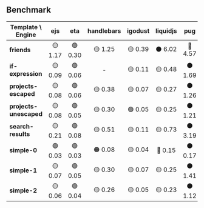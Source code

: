 ## Benchmark

| Template \ Engine | ejs | eta | handlebars | igodust | liquidjs | pug | template |
|-------------------|:--------:|:--------:|:--------:|:--------:|:--------:|:--------:|:--------:|
| **friends** | 🟡 1.17 | 🟢 0.30 | 🟡 1.25 | 🟡 0.39 | ⚫ 6.02 | 🔴 4.57 | 🟡 1.80 |
| **if-expression** | 🟡 0.09 | 🟢 0.06 | - | 🟡 0.11 | 🟡 0.48 | ⚫ 1.69 | 🟡 0.31 |
| **projects-escaped** | 🟡 0.08 | 🟢 0.06 | 🟡 0.38 | 🟡 0.07 | 🟡 0.27 | ⚫ 1.26 | 🟡 0.32 |
| **projects-unescaped** | 🟡 0.08 | 🟢 0.05 | 🟡 0.30 | 🟢 0.05 | 🟡 0.25 | ⚫ 1.21 | 🟡 0.31 |
| **search-results** | 🟡 0.21 | 🟢 0.08 | 🟡 0.51 | 🟡 0.11 | 🟡 0.73 | ⚫ 3.19 | 🟡 0.62 |
| **simple-0** | 🟢 0.03 | 🟢 0.03 | 🟠 0.08 | 🟡 0.04 | 🔴 0.15 | ⚫ 0.17 | 🟠 0.08 |
| **simple-1** | 🟡 0.07 | 🟢 0.05 | 🟡 0.30 | 🟡 0.07 | 🟡 0.25 | ⚫ 1.41 | 🟡 0.32 |
| **simple-2** | 🟡 0.06 | 🟢 0.04 | 🟡 0.26 | 🟡 0.05 | 🟡 0.23 | ⚫ 1.12 | 🟠 0.38 |
